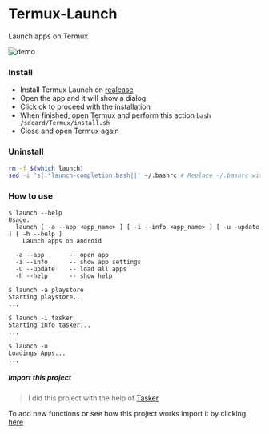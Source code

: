 # Termux-Launch
Launch apps on Termux

![demo](https://j.gifs.com/mqZP5E.gif?download=true)

### Install

- Install Termux Launch on [realease](https://github.com/GlitchYou/termux-launch/releases/tag/1.0)
- Open the app and it will show a dialog
- Click ok to proceed with the installation
- When finished, open Termux and perform this action `bash /sdcard/Termux/install.sh`
- Close and open Termux again

### Uninstall

```bash
rm -f $(which launch)
sed -i 's|.*launch-completion.bash||' ~/.bashrc # Replace ~/.bashrc with your shell's config file
```

### How to use

    $ launch --help
    Usage:
      launch [ -a --app <app_name> ] [ -i --info <app_name> ] [ -u -update ] [ -h --help ]
        Launch apps on android
      
      -a --app       -- open app
      -i --info      -- show app settings
      -u --update    -- load all apps
      -h --help      -- show help
 
    $ launch -a playstore
    Starting playstore...
    ...

    $ launch -i tasker
    Starting info tasker...
    ...

    $ launch -u
    Loadings Apps...
    ...

##### Import this project

> I did this project with the help of [Tasker](https://play.google.com/store/apps/details?id=net.dinglisch.android.taskerm)

To add new functions or see how this project works import it by clicking [here](https://taskernet.com/shares/?user=AS35m8lZFkvcWqyrgtPNlB2Mh52ouETCHLjBo4o18oCQ0xa81fNP%2Fw5ZsXNm7UpARlC3g9C%2BsFR3pw%3D%3D&id=Project%3ATermux%3ALaunch)
